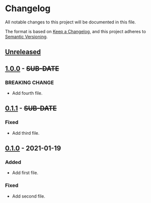 # Changelog
All notable changes to this project will be documented in this file.

The format is based on [Keep a Changelog](https://keepachangelog.com/en/1.0.0/),
and this project adheres to [Semantic Versioning](https://semver.org/spec/v2.0.0.html).

## [Unreleased]

## [1.0.0] - ~~SUB-DATE~~
### BREAKING CHANGE
- Add fourth file.

## [0.1.1] - ~~SUB-DATE~~
### Fixed
- Add third file.

## [0.1.0] - 2021-01-19
### Added
- Add first file.

### Fixed
- Add second file.

[Unreleased]: https://github.com/adamtabrams/change/compare/1.0.0...HEAD
[1.0.0]: https://github.com/adamtabrams/change/compare/0.1.1...1.0.0
[0.1.1]: https://github.com/adamtabrams/change/compare/0.1.0...0.1.1
[0.1.0]: https://github.com/adamtabrams/change/releases/tag/0.1.0

